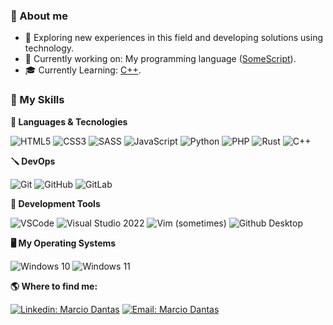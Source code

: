### :man: About me

- 🤔 Exploring new experiences in this field and developing solutions using technology.
- 🔨 Currently working on: My programming language ([SomeScript](https://github.com/marc-dantas/somescript)).
- 🎓 Currently Learning: [C++](https://en.wikipedia.org/wiki/C%2B%2B).

### :rocket: My Skills

**💾 Languages & Tecnologies**

  ![HTML5](https://img.shields.io/badge/HTML-239120?style=normal&logo=html5&logoColor=white)
  ![CSS3](https://img.shields.io/badge/CSS-239120?&style=normal&logo=css3&logoColor=white)
  ![SASS](https://img.shields.io/badge/Sass-CC6699?style=normal&logo=sass&logoColor=white)
  ![JavaScript](https://img.shields.io/badge/JavaScript-F7DF1E?style=normal&logo=javascript&logoColor=000)
  ![Python](https://img.shields.io/badge/Python-14354C?style=normal&logo=python&logoColor=white)
  ![PHP](https://img.shields.io/badge/PHP-777BB4?style=normal&logo=php&logoColor=white)
  ![Rust](https://img.shields.io/badge/Rust-ef4a00?style=normal&logo=rust&logoColor=white)
  ![C++](https://img.shields.io/badge/C++-005697?style=normal&logo=cplusplus&logoColor=white)

**🪛 DevOps**

  ![Git](https://img.shields.io/badge/-Git-F84E28?style=flat&logo=git&logoColor=fff)
  ![GitHub](https://img.shields.io/badge/-GitHub-000?style=flat&logo=github&logoColor=fff)
  ![GitLab](https://img.shields.io/badge/-GitLab-d12?style=flat&logo=gitlab)

**🔧 Development Tools**

  ![VSCode](https://img.shields.io/badge/-Visual%20Studio%20Code-333333?style=normal&logo=visualstudiocode&logoColor=3BA4EA)
  ![Visual Studio 2022](https://img.shields.io/badge/-Visual%20Studio%202022-333333?style=normal&logo=visualstudio&logoColor=3BA4EA)
  ![Vim (sometimes)](https://img.shields.io/badge/Vim-eeeeee?style=normal&logo=vim&logoColor=007f00)
  ![Github Desktop](https://img.shields.io/badge/-Github%20Copilot-333333?style=normal&logo=github&logoColor=fffff)

**🖥️ My Operating Systems**

  ![Windows 10](https://img.shields.io/badge/Windows-10-026FC3?style=flat&logo=windows&logoColor=fff)
  ![Windows 11](https://img.shields.io/badge/Windows-11-026FC3?style=flat&logo=microsoft&logoColor=fff)

**:earth_americas: Where to find me:** 

[![Linkedin: Marcio Dantas](https://img.shields.io/badge/-Marcio%20Dantas-blue?style=flat&logo=Linkedin&logoColor=white)](https://www.linkedin.com/in/marcio-dantas-b21367230/)
[![Email: Marcio Dantas](https://img.shields.io/badge/-marcio.dantas.pro@outlook.com-006bed?style=flat&logo=Gmail&logoColor=white)](mailto:marcio.dantas.pro@outlook.com)

